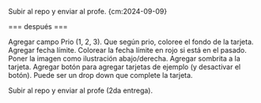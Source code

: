 Subir al repo y enviar al profe. {cm:2024-09-09}

=== después ===

Agregar campo Prio (1, 2, 3).
Que según prio, coloree el fondo de la tarjeta.
Agregar fecha límite.
Colorear la fecha límite en rojo si está en el pasado.
Poner la imagen como ilustración abajo/derecha.
Agregar sombrita a la tarjeta.
Agregar botón para agregar tarjetas de ejemplo (y desactivar el botón). Puede ser un drop down que complete la tarjeta.

Subir al repo y enviar al profe (2da entrega).